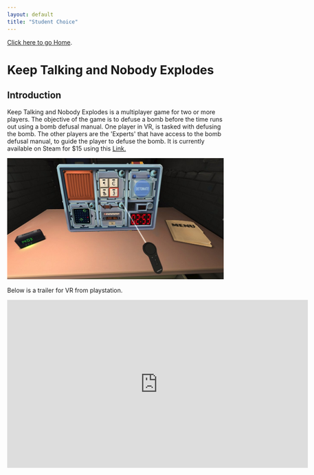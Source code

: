 ```yaml
---
layout: default
title: "Student Choice"
---
```


[Click here to go Home](./index.html).

<!-- https://www.google.com/url?sa=i&url=https%3A%2F%2Ftwitter.com%2Fbluewallvr%2Fstatus%2F1005857632089931777&psig=AOvVaw3qfXy-5aCcpoetNJ6MMRsm&ust=1667281268758000&source=images&cd=vfe&ved=0CA0QjhxqFwoTCIiEyPLgifsCFQAAAAAdAAAAABAD 

https://www.bombmanual.com/how-to-play-oculus-quest.html
-->

# Keep Talking and Nobody Explodes

## Introduction

Keep Talking and Nobody Explodes is a multiplayer game for two or more players. The objective of the game is to defuse a bomb before the time runs out using a bomb defusal manual. One player in VR, is tasked with defusing the bomb. The other players are the 'Experts' that have access to the bomb defusal manual, to guide the player to defuse the bomb. It is currently available on Steam for $15 using this [Link.](https://store.steampowered.com/app/341800/Keep_Talking_and_Nobody_Explodes/)


![keeptalking](/assets/images/studentchoicepics/keeptalking.jpg)

Below is a trailer for VR from playstation.

<iframe width="700" height="391" src="https://www.youtube.com/embed/hqelfBKuiic" title="YouTube video player" frameborder="0" allow="accelerometer; autoplay; clipboard-write; encrypted-media; gyroscope; picture-in-picture" allowfullscreen></iframe>